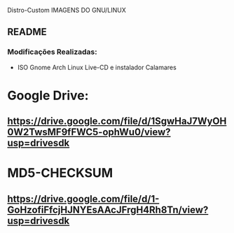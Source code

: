  Distro-Custom
IMAGENS DO GNU/LINUX
## README
### Modificações Realizadas:
- ISO Gnome Arch Linux Live-CD e instalador Calamares
  
# Google Drive:

## https://drive.google.com/file/d/1SgwHaJ7WyOH0W2TwsMF9fFWC5-ophWu0/view?usp=drivesdk

# MD5-CHECKSUM

## https://drive.google.com/file/d/1-GoHzofiFfcjHJNYEsAAcJFrgH4Rh8Tn/view?usp=drivesdk
